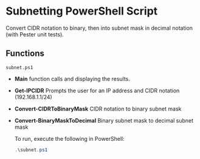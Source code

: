 # Subnetting PowerShell Script

Convert CIDR notation to binary, then into subnet mask in decimal notation (with Pester unit tests).

## Functions

`subnet.ps1`

- **Main** function calls and displaying the results.
- **Get-IPCIDR** Prompts the user for an IP address and CIDR notation (192.168.1.1/24)
- **Convert-CIDRToBinaryMask** CIDR notation to binary subnet mask
- **Convert-BinaryMaskToDecimal** Binary subnet mask to decimal subnet mask

   To run, execute the following in PowerShell:

   ```powershell
   .\subnet.ps1
   ```

